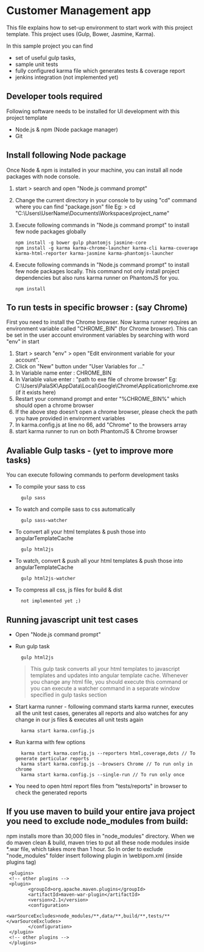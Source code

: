 Customer Management app
==================================================

This file explains how to set-up environment to start work with this project template. This project uses (Gulp, Bower, Jasmine, Karma). 

In this sample project you can find 
- set of useful gulp tasks, 
- sample unit tests
- fully configured karma file which generates tests & coverage report
- jenkins integration (not implemented yet)

Developer tools required
---------------------------------
Following software needs to be installed for UI development with this project template  

- Node.js & npm (Node package manager)
- Git

Install following Node package
-------------------------------------------------
Once Node & npm is installed in your machine, you can install all node packages with node console.

1. start > search and open "Node.js command prompt"
2. Change the current directory in your console to <project directory> by using "cd" command where you can find "package.json" file
    Eg: > cd "C:\Users\UserName\Documents\Workspaces\project_name"
    
3.	Execute following commands in "Node.js command prompt" to install few node packages globally

        npm install -g bower gulp phantomjs jasmine-core
        npm install -g karma karma-chrome-launcher karma-cli karma-coverage karma-html-reporter karma-jasmine karma-phantomjs-launcher

4.	Execute following commands in "Node.js command prompt" to install few node packages locally. This command not only install project dependencies but also runs karma runner on PhantomJS for you.

        npm install

To run tests in specific browser : (say Chrome)
-----------------------------------------
First you need to install the Chrome browser. Now karma runner requires an environment variable called "CHROME_BIN" (for Chrome browser). This can be set in the user account environment variables by searching with word "env" in start 

1.	Start > search "env" > open "Edit environment variable for your account".
2.	Click on "New" button under "User Variables for ..."
3.	In Variable name enter : CHROME_BIN
4.	In Variable value enter : "path to exe file of chrome browser" Eg: C:\Users\PalaSK\AppData\Local\Google\Chrome\Application\chrome.exe (if it exists here)
5.	Restart your command prompt and enter "%CHROME_BIN%" which should open a chrome browser
6.	If the above step doesn’t open a chrome browser, please check the path you have provided in environment variables
7.  In karma.config.js at line no 66, add "Chrome" to the browsers array
8.  start karma runner to run on both PhantomJS & Chrome browser

Avaliable Gulp tasks - (yet to improve more tasks)
-------------------------------
You can execute following commands to perform development tasks

- To compile your sass to css

        gulp sass

- To watch and compile sass to css automatically

        gulp sass-watcher

- To convert all your html templates & push those into angularTemplateCache

        gulp html2js

- To watch, convert & push all your html templates & push those into angularTemplateCache

        gulp html2js-watcher

- To compress all css, js files for build & dist

        not implemented yet ;)


Running javascript unit test cases
-------------------------------------------
- Open "Node.js command prompt"
- Run gulp task 

        gulp html2js

     >This gulp task converts all your html templates to javascript templates and updates into angular template cache. Whenever you change any html file, you should execute this command or you can execute a watcher command in a separate window specified in gulp tasks section

- Start karma runner - following command starts karma runner, executes all the unit test cases, generates all reports and also watches for any change in our js files & executes all unit tests again

        karma start karma.config.js

- Run karma with few options

        karma start karma.config.js --reporters html,coverage,dots // To generate perticular reports
        karma start karma.config.js --browsers Chrome // To run only in chrome
        karma start karma.config.js --single-run // To run only once

- You need to open html report files from "tests/reports" in browser to check the generated reports

 
If you use maven to build your entire java project you need to exclude node_modules from build:
-------------------------------------------
npm installs more than 30,000 files in "node_modules" directory. When we do maven clean & build, maven tries to put all these node modules inside *.war file, which takes more than 1 hour. So In order to exclude "node_modules" folder insert following plugin in <project directory>\web\pom.xml (inside plugins tag)

     <plugins>
     <!-- other plugins -->
     <plugin>
            <groupId>org.apache.maven.plugins</groupId>
            <artifactId>maven-war-plugin</artifactId>
            <version>2.1</version>
            <configuration>
                <warSourceExcludes>node_modules/**,data/**,build/**,tests/**</warSourceExcludes>
            </configuration>
     </plugin>
     <!-- other plugins -->
     </plugins>

